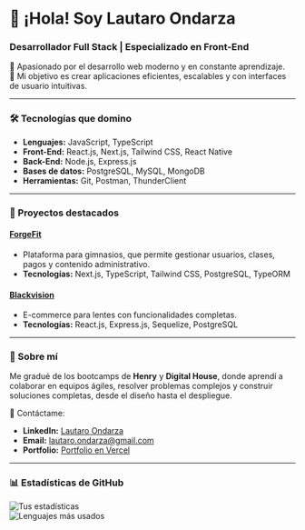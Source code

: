 # 👋 ¡Hola! Soy Lautaro Ondarza  
### Desarrollador Full Stack | Especializado en Front-End  

🚀 Apasionado por el desarrollo web moderno y en constante aprendizaje.  
🎯 Mi objetivo es crear aplicaciones eficientes, escalables y con interfaces de usuario intuitivas.  

---

### 🛠 Tecnologías que domino  
- **Lenguajes:** JavaScript, TypeScript  
- **Front-End:** React.js, Next.js, Tailwind CSS, React Native
- **Back-End:** Node.js, Express.js  
- **Bases de datos:** PostgreSQL, MySQL, MongoDB  
- **Herramientas:** Git, Postman, ThunderClient  

---

### 📂 Proyectos destacados  
#### [ForgeFit](https://pf-webgym-qv6r.vercel.app/)  
- Plataforma para gimnasios, que permite gestionar usuarios, clases, pagos y contenido administrativo.  
- **Tecnologías:** Next.js, TypeScript, Tailwind CSS, PostgreSQL, TypeORM  

#### [Blackvision](https://github.com/Londarza/grupo_3_blackvision)  
- E-commerce para lentes con funcionalidades completas.  
- **Tecnologías:** React.js, Express.js, Sequelize, PostgreSQL  

---

### 🌱 Sobre mí  
Me gradué de los bootcamps de **Henry** y **Digital House**, donde aprendí a colaborar en equipos ágiles, resolver problemas complejos y construir soluciones completas, desde el diseño hasta el despliegue.  

📩 Contáctame:  
- **LinkedIn:** [Lautaro Ondarza](https://www.linkedin.com/in/lautaro-ondarza)  
- **Email:** lautaro.ondarza@gmail.com  
- **Portfolio:**  [Portfolio en Vercel](https://portfolio-londarzas-projects.vercel.app/)  
---

### 📊 Estadísticas de GitHub  
![Tus estadísticas](https://github-readme-stats.vercel.app/api?username=Londarza&show_icons=true&theme=radical)  
![Lenguajes más usados](https://github-readme-stats.vercel.app/api/top-langs/?username=Londarza&layout=compact&theme=radical)  
